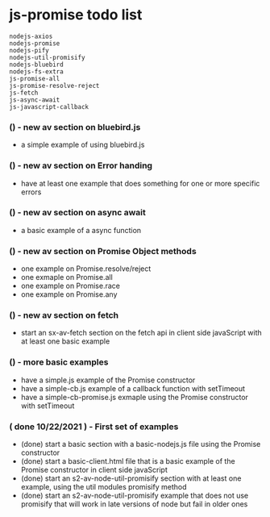# js-promise todo list

```
nodejs-axios
nodejs-promise
nodejs-pify
nodejs-util-promisify
nodejs-bluebird
nodejs-fs-extra
js-promise-all
js-promise-resolve-reject
js-fetch
js-async-await
js-javascript-callback
```

### () - new av section on bluebird.js
* a simple example of using bluebird.js

### () - new av section on Error handing
* have at least one example that does something for one or more specific errors

### () - new av section on async await
* a basic example of a async function

### () - new av section on Promise Object methods
* one example on Promise.resolve/reject
* one exmaple on Promise.all
* one example on Promise.race
* one example on Promise.any

### () - new av section on fetch
* start an sx-av-fetch section on the fetch api in client side javaScript with at least one basic example

### () - more basic examples
* have a simple.js example of the Promise constructor
* have a simple-cb.js example of a callback function with setTimeout
* have a simple-cb-promise.js exmaple using the Promise constructor with setTimeout

### ( done 10/22/2021 ) - First set of examples
* (done) start a basic section with a basic-nodejs.js file using the Promise constructor
* (done) start a basic-client.html file that is a basic example of the Promise constructor in client side javaScript
* (done) start an s2-av-node-util-promisify section with at least one example, using the util modules promisify method
* (done) start an s2-av-node-util-promisify example that does not use promisify that will work in late versions of node but fail in older ones

